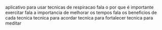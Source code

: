 aplicativo para usar tecnicas de respiracao
fala o por que é importante exercitar
fala a importancia de melhorar os tempos
fala os beneficios de cada tecnica
tecnica para acordar
tecnica para fortalecer
tecnica para meditar
